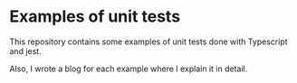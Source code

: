 # Examples of unit tests 
This repository contains some examples of unit tests done with Typescript and jest.

Also, I wrote a blog for each example where I explain it in detail.